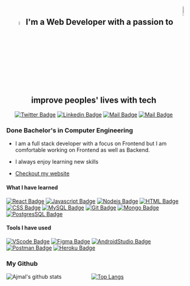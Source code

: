 <img align="right" alt="custom gif" src="https://user-images.githubusercontent.com/40695548/147872428-0f19e522-1bda-45cd-a5ab-f8fcdc1797be.gif" width="8%"/>

<div align='center'>
   <h2><img src="https://user-images.githubusercontent.com/1303154/88677602-1635ba80-d120-11ea-84d8-d263ba5fc3c0.gif" width="5%"> I'm a Web Developer  with a passion to improve peoples' lives with tech</h2>
 
[![Twitter Badge](https://img.shields.io/badge/-@AJ_cK04-1ca0f1?style=flat&labelColor=1ca0f1&logo=twitter&logoColor=white&link=https://twitter.com/AJ_cK04)](https://twitter.com/AJ_cK04) [![Linkedin Badge](https://img.shields.io/badge/-Ajmal-0e76a8?style=flat&labelColor=0e76a8&logo=linkedin&logoColor=white)](https://www.linkedin.com/in/ajmal-shaikh-15788b122/) [![Mail Badge](https://img.shields.io/badge/-@ajmal_shk-e84393?style=flat&labelColor=e84393&logo=instagram&logoColor=white)](https://instagram.com/ajmal_shk) [![Mail Badge](https://img.shields.io/badge/-shaikhajmal50-c0392b?style=flat&labelColor=c0392b&logo=gmail&logoColor=white)](mailto:shaikhajmal50@gmail.com)
</div>

<p align="center">
  <h3> Done Bachelor's in Computer Engineering </h3>
</p>

- I am a full stack developer with a focus on Frontend but I am comfortable working on Frontend as well as Backend.

- I always enjoy learning new skills

- <a href="https://github.com/Ajmalshaikh04" >Checkout my website</a>

#### What I have learned

[![React Badge](https://img.shields.io/badge/-React-61DBFB?style=for-the-badge&labelColor=black&logo=react&logoColor=61DBFB)](#) [![Javascript Badge](https://img.shields.io/badge/-Javascript-F0DB4F?style=for-the-badge&labelColor=black&logo=javascript&logoColor=F0DB4F)](#) [![Nodejs Badge](https://img.shields.io/badge/-Nodejs-3C873A?style=for-the-badge&labelColor=black&logo=node.js&logoColor=3C873A)](#) [![HTML Badge](https://img.shields.io/badge/-HTML-E34F26?style=for-the-badge&labelColor=black&logo=HTML5&logoColor=E34F26)](#) [![CSS Badge](https://img.shields.io/badge/-CSS-1572B6?style=for-the-badge&labelColor=black&logo=CSS3&logoColor=1572B6)](#) [![MySQL Badge](https://img.shields.io/badge/-MySql-orange?style=for-the-badge&labelColor=black&logo=MySQL&logoColor=orange)](#) [![Git Badge](https://img.shields.io/badge/-Git-F05032?style=for-the-badge&labelColor=black&logo=Git&logoColor=F05032)](#) [![Mongo Badge](https://img.shields.io/badge/-MongoDB-0AD05B?style=for-the-badge&labelColor=black&logo=mongodb&logoColor=0AD05B)](#) [![PostgresSQL Badge](https://img.shields.io/badge/-PostgreSQL-3776ab?style=for-the-badge&labelColor=white&logo=postgresql&logoColor=32648d)](#)

#### Tools I have used

[![VScode Badge](https://img.shields.io/badge/-VisualStudioCode-007ACC?style=for-the-badge&labelColor=black&logo=Visual-Studio-Code&logoColor=007ACC)](#) [![Figma Badge](https://img.shields.io/badge/-Figma-F24E1E?style=for-the-badge&labelColor=black&logo=Figma&logoColor=F24E1E)](#) [![AndroidStudio Badge](https://img.shields.io/badge/-AndroidStudio-3DDC84?style=for-the-badge&labelColor=black&logo=Android-Studio&logoColor=3DDC84)](#) [![Postman Badge](https://img.shields.io/badge/-Postman-FF6C37?style=for-the-badge&labelColor=black&logo=Postman&logoColor=FF6C37)](#) [![Heroku Badge](https://img.shields.io/badge/-Heroku-430098?style=for-the-badge&labelColor=white&logo=heroku&logoColor=430098)](#)

### My Github

![Ajmal's github stats](https://github-readme-stats.vercel.app/api?username=ajmalshaikh04&show_icons=true&theme=dracula)&nbsp;&nbsp;&nbsp;&nbsp;&nbsp;&nbsp;&nbsp;&nbsp;&nbsp;&nbsp;&nbsp;&nbsp;&nbsp;&nbsp;&nbsp;&nbsp;&nbsp;&nbsp;&nbsp;&nbsp;[![Top Langs](https://github-readme-stats.vercel.app/api/top-langs/?username=ajmalshaikh04&layout=compact&theme=dracula&langs_count=10)](https://github.com/anuraghazra/github-readme-stats)
